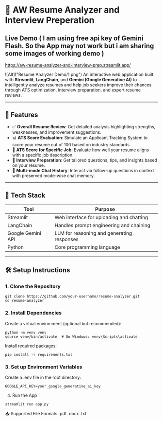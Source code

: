 # 📄 AW Resume Analyzer and Interview Preperation

## Live Demo ( I am using free api key of Gemini Flash. So the App may not work but i am sharing some images of working demo )
https://aw-resume-analyzer-and-interview-prep.streamlit.app/

![Alt]("Resume Analyzer Demo/1.png")
An interactive web application built with **Streamlit**, **LangChain**, and **Gemini (Google Generative AI)** to intelligently analyze resumes and help job seekers improve their chances through ATS optimization, interview preparation, and expert resume reviews.

---

## 🚀 Features

- ✅ **Overall Resume Review**: Get detailed analysis highlighting strengths, weaknesses, and improvement suggestions.
- 📊 **ATS Score Evaluation**: Simulate an Applicant Tracking System to score your resume out of 100 based on industry standards.
- 🧠 **ATS Score for Specific Job**: Evaluate how well your resume aligns with a specific job description.
- 💬 **Interview Preparation**: Get tailored questions, tips, and insights based on your resume.
- 🔁 **Multi-mode Chat History**: Interact via follow-up questions in context with preserved mode-wise chat memory.

---

## 🧰 Tech Stack

| Tool              | Purpose                                   |
|-------------------|-------------------------------------------|
| Streamlit         | Web interface for uploading and chatting  |
| LangChain         | Handles prompt engineering and chaining   |
| Google Gemini API | LLM for reasoning and generating responses|
| Python            | Core programming language                 |

---

## 🛠️ Setup Instructions

### 1. Clone the Repository

```
git clone https://github.com/your-username/resume-analyzer.git
cd resume-analyzer
```
### 2. Install Dependencies
Create a virtual environment (optional but recommended):

```
python -m venv venv
source venv/bin/activate  # On Windows: venv\Scripts\activate
```

Install required packages:

```
pip install -r requirements.txt
```
### 3. Set up Environment Variables
Create a .env file in the root directory:
```
GOOGLE_API_KEY=your_google_generative_ai_key
```
4. Run the App
```
streamlit run app.py
```

📥 Supported File Formats
.pdf
.docx
.txt

